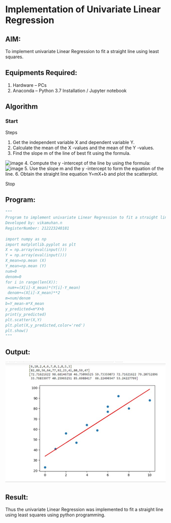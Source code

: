 # Implementation of Univariate Linear Regression
## AIM:
To implement univariate Linear Regression to fit a straight line using least squares.

## Equipments Required:
1. Hardware – PCs
2. Anaconda – Python 3.7 Installation / Jupyter notebook


## Algorithm
### Start 
Steps
1. Get the independent variable X and dependent variable Y.
2. Calculate the mean of the X -values and the mean of the Y -values.
3. Find the slope m of the line of best fit using the formula. 
<img width="231" alt="image" src="https://user-images.githubusercontent.com/93026020/192078527-b3b5ee3e-992f-46c4-865b-3b7ce4ac54ad.png">
4. Compute the y -intercept of the line by using the formula:
<img width="148" alt="image" src="https://user-images.githubusercontent.com/93026020/192078545-79d70b90-7e9d-4b85-9f8b-9d7548a4c5a4.png">
5. Use the slope m and the y -intercept to form the equation of the line.
6. Obtain the straight line equation Y=mX+b and plot the scatterplot.

Stop

## Program:
```py
"""
Program to implement univariate Linear Regression to fit a straight line using least squares.
Developed by: vikamuhan.n
RegisterNumber: 212223240181

import numpy as np
import matplotlib.pyplot as plt
X = np.array(eval(input()))
Y = np.array(eval(input()))
X_mean=np.mean (X)
Y_mean=np.mean (Y)
num=0
denom=0
for i in range(len(X)):
 num+=(X[i]-X_mean)*(Y[i]-Y_mean)
 denom+=(X[i]-X_mean)**2
m=num/denom
b=Y_mean-m*X_mean
y_predicted=m*X+b
print(y_predicted)
plt.scatter(X,Y)
plt.plot(X,y_predicted,color='red')
plt.show()
"""


```

## Output:
![best fit line](./sam2.jpg)


## Result:
Thus the univariate Linear Regression was implemented to fit a straight line using least squares using python programming.

